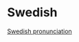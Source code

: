 # Swedish

[Swedish pronunciation](Swedish%2001547b47f602470fb29887d70818f9d8/Swedish%20pronunciation%20228bb085aa97485b88a32ab5ac7dab7f.md)